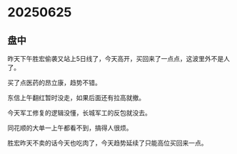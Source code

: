 # 20250625

## 盘中

昨天下午胜宏偷袭又站上5日线了，今天高开，买回来了一点点，这波里外不是人了。

买了点医药的昂立康，趋势不错。

东信上午翻红暂时没走，如果后面还有拉高就撤。

今天军工修复的逻辑没懂，长城军工的反包就没去。

同花顺的大单一上午都看不到，搞得人很烦。

胜宏昨天不卖的话今天也吃肉了，今天趋势延续了只能高位买回来一点。
